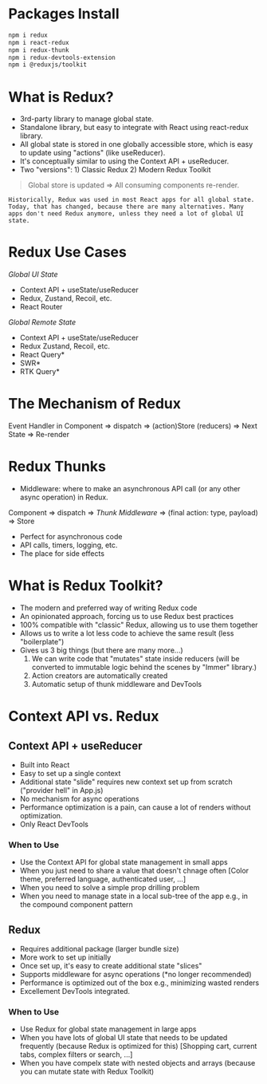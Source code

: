 # Packages Install

```bash
npm i redux
npm i react-redux
npm i redux-thunk
npm i redux-devtools-extension
npm i @reduxjs/toolkit
```

# What is Redux?

-   3rd-party library to manage global state.
-   Standalone library, but easy to integrate with React using react-redux library.
-   All global state is stored in one globally accessible store, which is easy to update using "actions" (like useReducer).
-   It's conceptually similar to using the Context API + useReducer.
-   Two "versions": 1) Classic Redux 2) Modern Redux Toolkit

> Global store is updated => All consuming components re-render.

    Historically, Redux was used in most React apps for all global state. Today, that has changed, because there are many alternatives. Many apps don't need Redux anymore, unless they need a lot of global UI state.

# Redux Use Cases

_Global UI State_

-   Context API + useState/useReducer
-   Redux, Zustand, Recoil, etc.
-   React Router

_Global Remote State_

-   Context API + useState/useReducer
-   Redux Zustand, Recoil, etc.
-   React Query\*
-   SWR\*
-   RTK Query\*

# The Mechanism of Redux

Event Handler in Component => dispatch => (action)Store (reducers) => Next State => Re-render

# Redux Thunks

-   Middleware: where to make an asynchronous API call (or any other async operation) in Redux.

Component => dispatch => _Thunk Middleware_ => (final action: type, payload) => Store

-   Perfect for asynchronous code
-   API calls, timers, logging, etc.
-   The place for side effects

# What is Redux Toolkit?

-   The modern and preferred way of writing Redux code
-   An opinionated approach, forcing us to use Redux best practices
-   100% compatible with "classic" Redux, allowing us to use them together
-   Allows us to write a lot less code to achieve the same result (less "boilerplate")
-   Gives us 3 big things (but there are many more...)
    1. We can write code that "mutates" state inside reducers (will be converted to immutable logic behind the scenes by "Immer" library.)
    2. Action creators are automatically created
    3. Automatic setup of thunk middleware and DevTools

# Context API vs. Redux

## Context API + useReducer

-   Built into React
-   Easy to set up a single context
-   Additional state "slide" requires new context set up from scratch ("provider hell" in App.js)
-   No mechanism for async operations
-   Performance optimization is a pain, can cause a lot of renders without optimization.
-   Only React DevTools

### When to Use

-   Use the Context API for global state management in small apps
-   When you just need to share a value that doesn't chnage often [Color theme, preferred language, authenticated user, ...]
-   When you need to solve a simple prop drilling problem
-   When you need to manage state in a local sub-tree of the app e.g., in the compound component pattern

## Redux

-   Requires additional package (larger bundle size)
-   More work to set up initially
-   Once set up, it's easy to create additional state "slices"
-   Supports middleware for async operations (\*no longer recommended)
-   Performance is optimized out of the box e.g., minimizing wasted renders
-   Excellement DevTools integrated.

### When to Use

-   Use Redux for global state management in large apps
-   When you have lots of global UI state that needs to be updated frequently (because Redux is optimized for this) [Shopping cart, current tabs, complex filters or search, ...]
-   When you have compelx state with nested objects and arrays (because you can mutate state with Redux Toolkit)

